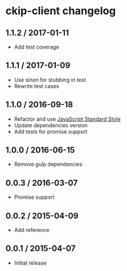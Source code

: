 # ckip-client changelog

## 1.1.2 / 2017-01-11
- Add test coverage

## 1.1.1 / 2017-01-09

- Use sinon for stubbing in test
- Rewrite test cases

## 1.1.0 / 2016-09-18

- Refactor and use [JavaScript Standard Style](http://standardjs.com/)
- Update dependencies version
- Add tests for promise support

## 1.0.0 / 2016-06-15

- Remove gulp dependencies

## 0.0.3 / 2016-03-07

- Promise support

## 0.0.2 / 2015-04-09

- Add reference

## 0.0.1 / 2015-04-07

- Initial release
